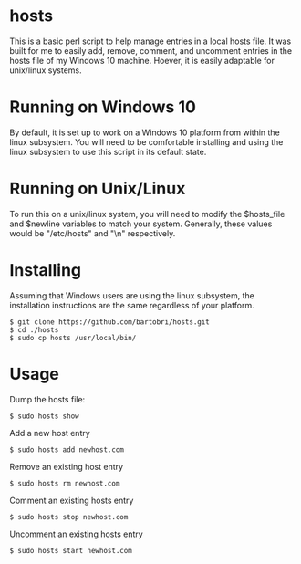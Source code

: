 hosts
======

This is a basic perl script to help manage entries in a local hosts file. It was
built for me to easily add, remove, comment, and uncomment entries in the hosts
file of my Windows 10 machine. Hoever, it is easily adaptable for unix/linux systems.

# Running on Windows 10

By default, it is set up to work on a Windows 10 platform from within the linux
subsystem. You will need to be comfortable installing and using the linux subsystem
to use this script in its default state.

# Running on Unix/Linux

To run this on a unix/linux system, you will need to modify the $hosts_file and $newline
variables to match your system. Generally, these values would be "/etc/hosts" and "\n"
respectively.

# Installing

Assuming that Windows users are using the linux subsystem, the installation instructions
are the same regardless of your platform.

```
$ git clone https://github.com/bartobri/hosts.git
$ cd ./hosts
$ sudo cp hosts /usr/local/bin/
```

# Usage

Dump the hosts file:
```
$ sudo hosts show
```

Add a new host entry
```
$ sudo hosts add newhost.com
```

Remove an existing host entry
```
$ sudo hosts rm newhost.com
```

Comment an existing hosts entry
```
$ sudo hosts stop newhost.com
```

Uncomment an existing hosts entry
```
$ sudo hosts start newhost.com
```